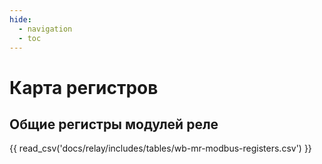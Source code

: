 ```yaml
---
hide:
  - navigation
  - toc
---
```


# Карта регистров

## Общие регистры модулей реле
{{ read_csv('docs/relay/includes/tables/wb-mr-modbus-registers.csv') }}
